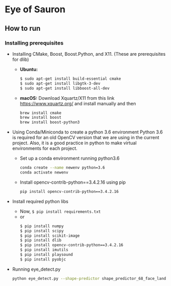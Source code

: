 # Eye of Sauron
## How to run
### Installing prerequisites
- Installing CMake, Boost, Boost.Python, and X11. (These are prerequisites for dlib)
  - **Ubuntu:**
    ```bash
    $ sudo apt-get install build-essential cmake
    $ sudo apt-get install libgtk-3-dev
    $ sudo apt-get install libboost-all-dev
    ```
  - **macOS:** Download Xquartz/X11 from this link https://www.xquartz.org/ and install manually and then
    ```bash
    brew install cmake
    brew install boost
    brew install boost-python3
    ```

- Using Conda/Miniconda to create a python 3.6 environment
  Python 3.6 is required for an old OpenCV version that we are using in the current project. Also, it is a good practice in python to make virtual environments for each project.
  - Set up a conda environment running python3.6
    ```bash
    conda create --name newenv python=3.6
    conda activate newenv
    ```
  - Install opencv-contrib-python==3.4.2.16 using pip
    ```bash
    pip install opencv-contrib-python==3.4.2.16
    ```

- Install required python libs
  - Now, `$ pip install requirements.txt`
  - or  
    ```bash
    $ pip install numpy
    $ pip install scipy
    $ pip install scikit-image
    $ pip install dlib
    $ pip install opencv-contrib-python==3.4.2.16
    $ pip install imutils
    $ pip install playsound
    $ pip install pyobjc
    ```

- Running eye_detect.py
  ``` bash
  python eye_detect.py --shape-predictor shape_predictor_68_face_landmarks.dat --alarm alarm.wav
  ```
